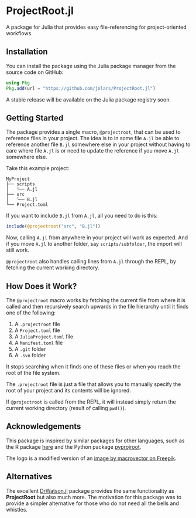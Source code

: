 # ProjectRoot.jl

A package for Julia that provides easy file-referencing for project-oriented workflows.

## Installation

You can install the package using the Julia package manager from the source code on GitHub:

```julia
using Pkg
Pkg.add(url = "https://github.com/jolars/ProjectRoot.jl")
```

A stable release will be available on the Julia package registry soon.

## Getting Started

The package provides a single macro, `@projectroot`, that can be used to reference files in your project. The idea is to in some file `A.jl` be able to reference another file `B.jl` somewhere else in your project without having to care where file `A.jl` is or need to update the reference if you move `A.jl` somewhere else.

Take this example project:

```
MyProject
├── scripts
│   └── A.jl
├── src
│   └── B.jl
└── Project.toml
```

If you want to include `B.jl` from `A.jl`, all you need to do is this:

```julia
include(@projectroot("src", "B.jl"))
```

Now, calling `A.jl` from anywhere in your project will work as expected. And if you move `A.jl` to another folder, say `scripts/subfolder`, the import will still work.

`@projectroot` also handles calling lines from `A.jl` through the REPL, by fetching the current working directory.

## How Does it Work?

The `@projectroot` macro works by fetching the current file from where it is called and then recursively search upwards in the file hierarchy until it finds one of the following:

1. A `.projectroot` file
2. A `Project.toml` file
3. A `JuliaProject.toml` file
4. A `Manifest.toml` file
5. A `.git` folder
6. A `.svn` folder

It stops searching when it finds one of these files or when you reach the root of the file system.

The `.projectroot` file is just a file that allows you to manually specify the root of your project and its contents will be ignored.

If `@projectroot` is called from the REPL, it will instead simply return the current working directory (result of calling `pwd()`).

## Acknowledgements

This package is inspired by similar packages for other languages, such as the R package [here](https://here.r-lib.org/) and the Python package [pyprojroot](https://pypi.org/project/pyprojroot/).

The logo is a modified version of an [image by macrovector on Freepik](https://www.freepik.com/free-vector/old-dark-trees-with-roots-dead-forest-trees-black-silhouette-dead-tree-illustration_13422920.htm#query=roots&position=1&from_view=keyword&track=sph&uuid=3396f5e2-c3d2-416a-bc83-c88226ba85a7).

## Alternatives

The excellent [DrWatson.jl](https://github.com/JuliaDynamics/DrWatson.jl) package provides the same functionality as **ProjectRoot** but also much more. The motivation for this package was to provide a simpler alternative for those who do not need all the bells and whistles.
